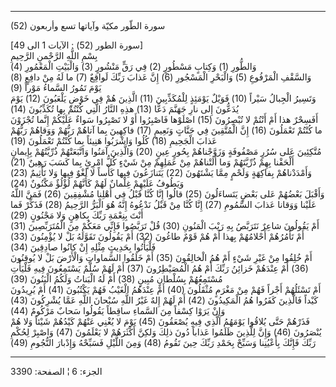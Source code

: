 ------------------------------------------------------------------------

(52) سورة الطّور مكيّة وآياتها تسع وأربعون  
  
\[سورة الطور (52) : الآيات 1 الى 49\]  
بِسْمِ اللَّهِ الرَّحْمنِ الرَّحِيمِ  
وَالطُّورِ (1) وَكِتابٍ مَسْطُورٍ (2) فِي رَقٍّ مَنْشُورٍ (3) وَالْبَيْتِ الْمَعْمُورِ (4)  
وَالسَّقْفِ الْمَرْفُوعِ (5) وَالْبَحْرِ الْمَسْجُورِ (6) إِنَّ عَذابَ رَبِّكَ لَواقِعٌ (7) ما لَهُ مِنْ
دافِعٍ (8) يَوْمَ تَمُورُ السَّماءُ مَوْراً (9)  
وَتَسِيرُ الْجِبالُ سَيْراً (10) فَوَيْلٌ يَوْمَئِذٍ لِلْمُكَذِّبِينَ (11) الَّذِينَ هُمْ فِي خَوْضٍ يَلْعَبُونَ
(12) يَوْمَ يُدَعُّونَ إِلى نارِ جَهَنَّمَ دَعًّا (13) هذِهِ النَّارُ الَّتِي كُنْتُمْ بِها تُكَذِّبُونَ
(14)  
أَفَسِحْرٌ هذا أَمْ أَنْتُمْ لا تُبْصِرُونَ (15) اصْلَوْها فَاصْبِرُوا أَوْ لا تَصْبِرُوا سَواءٌ عَلَيْكُمْ
إِنَّما تُجْزَوْنَ ما كُنْتُمْ تَعْمَلُونَ (16) إِنَّ الْمُتَّقِينَ فِي جَنَّاتٍ وَنَعِيمٍ (17) فاكِهِينَ بِما
آتاهُمْ رَبُّهُمْ وَوَقاهُمْ رَبُّهُمْ عَذابَ الْجَحِيمِ (18) كُلُوا وَاشْرَبُوا هَنِيئاً بِما كُنْتُمْ
تَعْمَلُونَ (19)  
مُتَّكِئِينَ عَلى سُرُرٍ مَصْفُوفَةٍ وَزَوَّجْناهُمْ بِحُورٍ عِينٍ (20) وَالَّذِينَ آمَنُوا وَاتَّبَعَتْهُمْ
ذُرِّيَّتُهُمْ بِإِيمانٍ أَلْحَقْنا بِهِمْ ذُرِّيَّتَهُمْ وَما أَلَتْناهُمْ مِنْ عَمَلِهِمْ مِنْ شَيْءٍ كُلُّ امْرِئٍ بِما
كَسَبَ رَهِينٌ (21) وَأَمْدَدْناهُمْ بِفاكِهَةٍ وَلَحْمٍ مِمَّا يَشْتَهُونَ (22) يَتَنازَعُونَ فِيها كَأْساً
لا لَغْوٌ فِيها وَلا تَأْثِيمٌ (23) وَيَطُوفُ عَلَيْهِمْ غِلْمانٌ لَهُمْ كَأَنَّهُمْ لُؤْلُؤٌ مَكْنُونٌ (24)  
وَأَقْبَلَ بَعْضُهُمْ عَلى بَعْضٍ يَتَساءَلُونَ (25) قالُوا إِنَّا كُنَّا قَبْلُ فِي أَهْلِنا مُشْفِقِينَ (26)
فَمَنَّ اللَّهُ عَلَيْنا وَوَقانا عَذابَ السَّمُومِ (27) إِنَّا كُنَّا مِنْ قَبْلُ نَدْعُوهُ إِنَّهُ هُوَ الْبَرُّ
الرَّحِيمُ (28) فَذَكِّرْ فَما أَنْتَ بِنِعْمَةِ رَبِّكَ بِكاهِنٍ وَلا مَجْنُونٍ (29)  
أَمْ يَقُولُونَ شاعِرٌ نَتَرَبَّصُ بِهِ رَيْبَ الْمَنُونِ (30) قُلْ تَرَبَّصُوا فَإِنِّي مَعَكُمْ مِنَ الْمُتَرَبِّصِينَ
(31) أَمْ تَأْمُرُهُمْ أَحْلامُهُمْ بِهذا أَمْ هُمْ قَوْمٌ طاغُونَ (32) أَمْ يَقُولُونَ تَقَوَّلَهُ بَلْ لا
يُؤْمِنُونَ (33) فَلْيَأْتُوا بِحَدِيثٍ مِثْلِهِ إِنْ كانُوا صادِقِينَ (34)  
أَمْ خُلِقُوا مِنْ غَيْرِ شَيْءٍ أَمْ هُمُ الْخالِقُونَ (35) أَمْ خَلَقُوا السَّماواتِ وَالْأَرْضَ بَلْ لا
يُوقِنُونَ (36) أَمْ عِنْدَهُمْ خَزائِنُ رَبِّكَ أَمْ هُمُ الْمُصَيْطِرُونَ (37) أَمْ لَهُمْ سُلَّمٌ يَسْتَمِعُونَ
فِيهِ فَلْيَأْتِ مُسْتَمِعُهُمْ بِسُلْطانٍ مُبِينٍ (38) أَمْ لَهُ الْبَناتُ وَلَكُمُ الْبَنُونَ (39)  
أَمْ تَسْئَلُهُمْ أَجْراً فَهُمْ مِنْ مَغْرَمٍ مُثْقَلُونَ (40) أَمْ عِنْدَهُمُ الْغَيْبُ فَهُمْ يَكْتُبُونَ (41) أَمْ
يُرِيدُونَ كَيْداً فَالَّذِينَ كَفَرُوا هُمُ الْمَكِيدُونَ (42) أَمْ لَهُمْ إِلهٌ غَيْرُ اللَّهِ سُبْحانَ اللَّهِ
عَمَّا يُشْرِكُونَ (43) وَإِنْ يَرَوْا كِسْفاً مِنَ السَّماءِ ساقِطاً يَقُولُوا سَحابٌ مَرْكُومٌ (44)  
فَذَرْهُمْ حَتَّى يُلاقُوا يَوْمَهُمُ الَّذِي فِيهِ يُصْعَقُونَ (45) يَوْمَ لا يُغْنِي عَنْهُمْ كَيْدُهُمْ شَيْئاً
وَلا هُمْ يُنْصَرُونَ (46) وَإِنَّ لِلَّذِينَ ظَلَمُوا عَذاباً دُونَ ذلِكَ وَلكِنَّ أَكْثَرَهُمْ لا يَعْلَمُونَ
(47) وَاصْبِرْ لِحُكْمِ رَبِّكَ فَإِنَّكَ بِأَعْيُنِنا وَسَبِّحْ بِحَمْدِ رَبِّكَ حِينَ تَقُومُ (48) وَمِنَ اللَّيْلِ
فَسَبِّحْهُ وَإِدْبارَ النُّجُومِ (49)

------------------------------------------------------------------------

الجزء: 6 ¦ الصفحة: 3390
